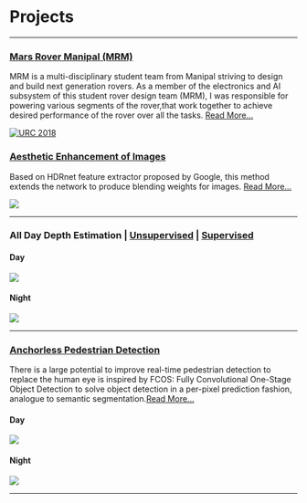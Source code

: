 # Projects
---
### [Mars Rover Manipal (MRM)](https://pooraniarvind.github.io/mrm)
MRM is a multi-disciplinary student team from Manipal striving to design and build next generation rovers. As a member of the electronics and AI subsystem of this student rover design team (MRM), I was responsible for powering various segments of the rover,that work together to achieve desired performance of the rover over all the tasks. [Read More...](https://pooraniarvind.github.io/mrm)


[![URC 2018](gifs/final_5dbdc1c4b982eb001444124b_509085.gif)](https://pooraniarvind.github.io/mrm "URC 2018")


### [Aesthetic Enhancement of Images](https://anushl9o5.github.io/aesthetic)
Based on HDRnet feature extractor proposed by Google, this method extends the network to produce blending weights for images. [Read More...](https://anushl9o5.github.io/aesthetic)

![](aesthetic_samples/samples2.png)

---
### All Day Depth Estimation | [Unsupervised](https://anushl9o5.github.io/unsup_depth) | [Supervised](https://anushl9o5.github.io/sup_depth)    

#### Day

![](gifs/un_day_depth.gif)

#### Night

![](gifs/un_night_depth.gif)

--- 

### [Anchorless Pedestrian Detection](https://anushl9o5.github.io/pedestrian)
There is a large potential to improve real-time pedestrian detection to replace the human eye is inspired by FCOS: Fully Convolutional One-Stage Object Detection to solve object detection in a per-pixel prediction fashion, analogue to semantic segmentation.[Read More...](https://anushl9o5.github.io/pedestrian)


#### Day

![](gifs/day_fcos.gif)


#### Night

![](gifs/night_fcos.gif)

---
